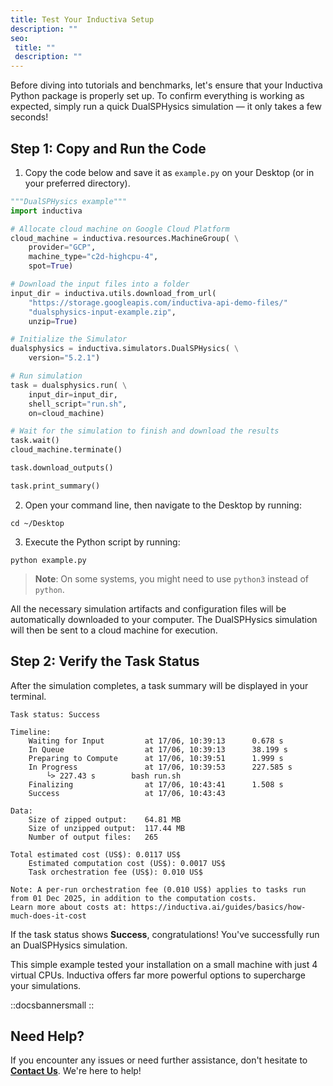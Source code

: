 ```yaml
---
title: Test Your Inductiva Setup
description: ""
seo:
 title: ""
 description: ""
---
```


Before diving into tutorials and benchmarks, let's ensure that your Inductiva Python package is properly set up. To confirm everything is working as expected, simply run a quick DualSPHysics simulation — it only takes a few seconds!

## Step 1: Copy and Run the Code

1. Copy the code below and save it as `example.py` on your Desktop (or in your preferred directory).

```python
"""DualSPHysics example"""
import inductiva

# Allocate cloud machine on Google Cloud Platform
cloud_machine = inductiva.resources.MachineGroup( \
    provider="GCP",
    machine_type="c2d-highcpu-4",
    spot=True)

# Download the input files into a folder
input_dir = inductiva.utils.download_from_url(
    "https://storage.googleapis.com/inductiva-api-demo-files/"
    "dualsphysics-input-example.zip",
    unzip=True)

# Initialize the Simulator
dualsphysics = inductiva.simulators.DualSPHysics( \
    version="5.2.1")

# Run simulation
task = dualsphysics.run( \
    input_dir=input_dir,
    shell_script="run.sh",
    on=cloud_machine)

# Wait for the simulation to finish and download the results
task.wait()
cloud_machine.terminate()

task.download_outputs()

task.print_summary()
```

2. Open your command line, then navigate to the Desktop by running:

```
cd ~/Desktop
```

3. Execute the Python script by running:

```
python example.py
```

> **Note**: On some systems, you might need to use `python3` instead of `python`.

All the necessary simulation artifacts and configuration files will be automatically downloaded to your computer. The DualSPHysics simulation will then be sent to a cloud machine for execution.

## Step 2: Verify the Task Status
After the simulation completes, a task summary will be displayed in your terminal.

```
Task status: Success

Timeline:
	Waiting for Input         at 17/06, 10:39:13      0.678 s
	In Queue                  at 17/06, 10:39:13      38.199 s
	Preparing to Compute      at 17/06, 10:39:51      1.999 s
	In Progress               at 17/06, 10:39:53      227.585 s
		└> 227.43 s        bash run.sh
	Finalizing                at 17/06, 10:43:41      1.508 s
	Success                   at 17/06, 10:43:43

Data:
	Size of zipped output:    64.81 MB
	Size of unzipped output:  117.44 MB
	Number of output files:   265

Total estimated cost (US$): 0.0117 US$
	Estimated computation cost (US$): 0.0017 US$
	Task orchestration fee (US$): 0.010 US$

Note: A per-run orchestration fee (0.010 US$) applies to tasks run from 01 Dec 2025, in addition to the computation costs.
Learn more about costs at: https://inductiva.ai/guides/basics/how-much-does-it-cost
```

If the task status shows **Success**, congratulations! You've successfully run an DualSPHysics simulation.

This simple example tested your installation on a small machine with just 4 virtual CPUs. Inductiva offers far more powerful options to supercharge your simulations.

::docsbannersmall
::

## Need Help?
If you encounter any issues or need further assistance, don't hesitate to [**Contact Us**](mailto:support@inductiva.ai). We're here to help!
